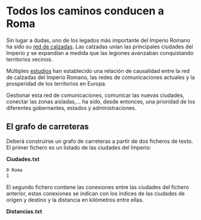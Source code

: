 
Todos los caminos conducen a Roma
=================================

Sin lugar a dudas, uno de los legados más importante del Imperio Romano
ha sido su [red de calzadas](https://www.rtve.es/television/20210128/ingenieria-romana-vuelve-2-nuevos-capitulos/2069341.shtml).
Las calzadas unían las principales ciudades
del Imperio y se expandían a medida que las legiones avanzaban conquistando
territorios vecinos. 

Múltiples [estudios](https://web.econ.ku.dk/pabloselaya/papers/RomanRoads.pdf)
han establecido una relación de causalidad entre la red
de calzadas del Imperio Romano, las redes de comunicaciones actuales y la
prosperidad de los territorios en Europa.

Gestionar esta red de comunicaciones, comunicar las nuevas ciudades, conectar
las zonas aisladas,... ha sido, desde entonces, una prioridad de los 
diferentes gobernantes, estados y administraciones.


El grafo de carreteras
----------------------

Deberá construirse un grafo de carreteras a partir de dos ficheros de texto. El
primer fichero es un listado de las ciudades del Imperio:

**Ciudades.txt**
```txt
0 Roma
1 
```

El segundo fichero contiene las conexiones entre las ciudades del fichero anterior,
estas conexiones se indican con los índices de las ciudades de origen y destino y
la distancia en kilómetros entre ellas. 

**Distancias.txt**
```txt
```


